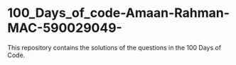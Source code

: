 # 100_Days_of_code-Amaan-Rahman-MAC-590029049-
This repository contains the solutions of the questions in the 100 Days of Code.
